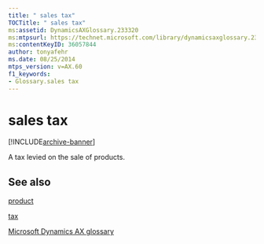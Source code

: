 ```yaml
---
title: " sales tax"
TOCTitle: " sales tax"
ms:assetid: DynamicsAXGlossary.233320
ms:mtpsurl: https://technet.microsoft.com/library/dynamicsaxglossary.233320(v=AX.60)
ms:contentKeyID: 36057844
author: tonyafehr
ms.date: 08/25/2014
mtps_version: v=AX.60
f1_keywords:
- Glossary.sales tax
---
```


# sales tax


[!INCLUDE[archive-banner](includes/archive-banner.md)]

A tax levied on the sale of products.

## See also

[product](product.md)

[tax](tax.md)

[Microsoft Dynamics AX glossary](glossary/microsoft-dynamics-ax-glossary.md)

  


